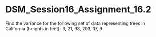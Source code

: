 # DSM_Session16_Assignment_16.2

Find the variance for the following set of data representing trees in California (heights in feet):
3, 21, 98, 203, 17, 9



